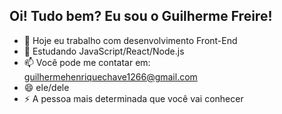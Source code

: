 ## Oi! Tudo bem? Eu sou o Guilherme Freire!


- 🔭 Hoje eu trabalho com desenvolvimento Front-End
- 🌱 Estudando JavaScript/React/Node.js 
- 📫 Você pode me contatar em: guilhermehenriquechave1266@gmail.com
- 😄 ele/dele
- ⚡ A pessoa mais determinada que você vai conhecer

